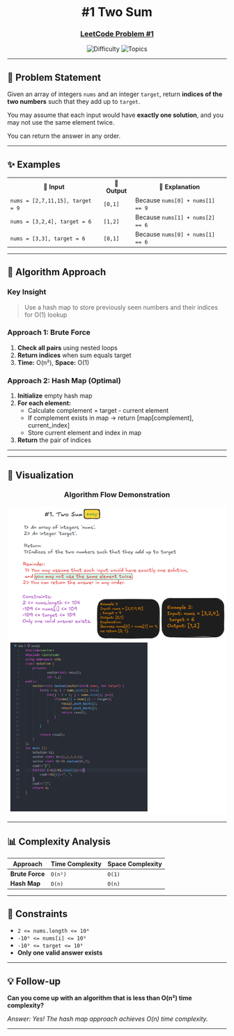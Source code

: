 <div align="center">
  
# #1 Two Sum
### [LeetCode Problem #1](https://leetcode.com/problems/two-sum/)
![Difficulty](https://img.shields.io/badge/Difficulty-Easy-brightgreen?style=for-the-badge)
![Topics](https://img.shields.io/badge/Topics-Array%2C%20Hash%20Table-blue?style=for-the-badge)
</div>

---

## 📝 Problem Statement
Given an array of integers `nums` and an integer `target`, return **indices of the two numbers** such that they add up to `target`.

You may assume that each input would have **exactly one solution**, and you may not use the same element twice.

You can return the answer in any order.

---

## ✨ Examples
<table align="center">
<tr>
<th>🔸 Input</th>
<th>🔸 Output</th>
<th>🔸 Explanation</th>
</tr>
<tr>
<td><code>nums = [2,7,11,15], target = 9</code></td>
<td><code>[0,1]</code></td>
<td>Because <code>nums[0] + nums[1] == 9</code></td>
</tr>
<tr>
<td><code>nums = [3,2,4], target = 6</code></td>
<td><code>[1,2]</code></td>
<td>Because <code>nums[1] + nums[2] == 6</code></td>
</tr>
<tr>
<td><code>nums = [3,3], target = 6</code></td>
<td><code>[0,1]</code></td>
<td>Because <code>nums[0] + nums[1] == 6</code></td>
</tr>
</table>

---

## 🚀 Algorithm Approach
### Key Insight
> Use a hash map to store previously seen numbers and their indices for O(1) lookup

### **Approach 1: Brute Force**
1. **Check all pairs** using nested loops
2. **Return indices** when sum equals target
3. **Time:** O(n²), **Space:** O(1)

### **Approach 2: Hash Map (Optimal)**
1. **Initialize** empty hash map
2. **For each element:**
   - Calculate complement = target - current element
   - If complement exists in map → return [map[complement], current_index]
   - Store current element and index in map
3. **Return** the pair of indices

---
---

## 🎨 Visualization

<div align="center">
  
### Algorithm Flow Demonstration

<img src="./image/1.png" alt="Two sum - Visual Algorithm" />

</div>

---
## 📊 Complexity Analysis
| Approach | Time Complexity | Space Complexity |
|----------|----------------|------------------|
| **Brute Force** | `O(n²)` | `O(1)` |
| **Hash Map** | `O(n)` | `O(n)` |

---

## 🔧 Constraints
- `2 <= nums.length <= 10⁴`
- `-10⁹ <= nums[i] <= 10⁹`
- `-10⁹ <= target <= 10⁹`
- **Only one valid answer exists**

---

## 💡 Follow-up
**Can you come up with an algorithm that is less than O(n²) time complexity?**

*Answer: Yes! The hash map approach achieves O(n) time complexity.*

---

<div align="center">
</div>
